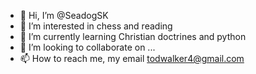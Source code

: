 - 👋 Hi, I’m @SeadogSK
- 👀 I’m interested in chess and reading 
- 🌱 I’m currently learning Christian doctrines and python
- 💞️ I’m looking to collaborate on ...
- 📫 How to reach me, my email todwalker4@gmail.com

<!---
SeadogSK/SeadogSK is a ✨ special ✨ repository because its `README.md` (this file) appears on your GitHub profile.
You can click the Preview link to take a look at your changes.
--->
